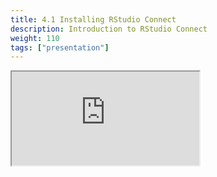 ```yaml
---
title: 4.1 Installing RStudio Connect
description: Introduction to RStudio Connect
weight: 110
tags: ["presentation"]
---
```


<!-- source: <a href="https://colorado.rstudio.com/rsc/pro-admin-training/install-connect" target="_blank">pro-admin-training/install-connect</a> -->
<div class="xaringan-column">
  <div class="responsive-container-xaringan">
    <div class="animated-r-wrapper">
      <div class="animated-r-vertical">
        <div class="animated-r-circle"></div>
      </div>
      <div class="animated-r-diagonal"></div>
    </div>
    <iframe 
      src="https://colorado.rstudio.com/rsc/pro-admin-training/install-connect" 
          gesture="media"  allow="encrypted-media" allowfullscreen
          scrolling="no">
    </iframe>
  </div>
</div>
